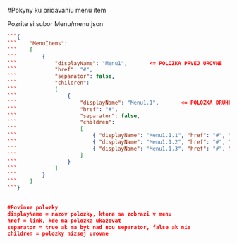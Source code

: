 #Pokyny ku pridavaniu menu item

Pozrite si subor Menu/menu.json  
```JSON
```{  
```    "MenuItems":  
```    [  
```        {  
```            "displayName": "Menu1",       <= POLOZKA PRVEJ UROVNE  
```            "href": "#",  
```            "separator": false,  
```            "children":   
```            [  
```                {  
```                    "displayName": "Menu1.1",       <= POLOZKA DRUHEJ UROVNE   
```                    "href": "#",  
```                    "separator": false,  
```                    "children":   
```                    [  
```                        { "displayName": "Menu1.1.1", "href": "#", "separator": false, "children": [] },    <= POLOZKA TRETEJ UROVNE  
```                        { "displayName": "Menu1.1.2", "href": "#", "separator": false, "children": [] },  
```                        { "displayName": "Menu1.1.3", "href": "#", "separator": false, "children": [] }  
```                    ]  
```                }  
```            ]  
```        }  
```    ]  
```}  
  

#Povinne polozky
displayName = nazov polozky, ktora sa zobrazi v menu  
href = link, kde ma polozka ukazovat  
separator = true ak ma byt nad nou separator, false ak nie  
children = polozky nizsej urovne  